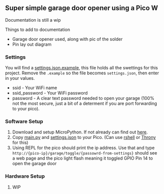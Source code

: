 ## Super simple garage door opener using a Pico W

Documentation is still a wip

Things to add to documentation
* Garage door opener used, along with pic of the solder
* Pin lay out diagram


### Settings
You will find a [settings.json.example](settings.json.example), this file holds all the swettings for this project.
Remove the `.example` so the file becomes `settings.json`, then enter in your values.
* ssid - Your WiFi name
* ssid_password - Your WiFi password
* password - A clear text password needed to open your garage (100% not the most secure, just a bit of a determent if you are port forwarding to your pico).


### Software Setup
1. Download and setup MicroPython. If not already can find out [here](https://www.raspberrypi.com/documentation/microcontrollers/micropython.html).
2. Copy [main.py](main.py) and [settings.json](settings.json) to your Pico. (Can use [rshell](https://github.com/dhylands/rshell#cp) or [Throny](https://www.freva.com/transfer-files-between-computer-and-raspberry-pi-pico/) for this)
3. Using REPL for the pico should print the ip address. Use that and type `http://{pico-ip}/garage/toggle/{passowrd-from-settings}` should see a web page and the pico light flash meaning it toggled GPIO Pin 14 to open the garage door


### Hardware Setup
1. WIP